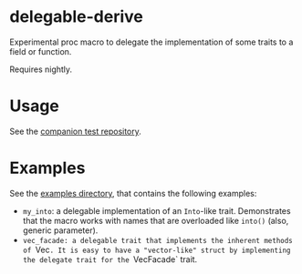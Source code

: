 # delegable-derive

Experimental proc macro to delegate the implementation of some traits to a field or function.

Requires nightly.

# Usage

See the [companion test repository](https://github.com/dureuill/delegate_test).

# Examples

See the [examples directory](examples/), that contains the following examples:

* `my_into`: a delegable implementation of an `Into`-like trait. Demonstrates
  that the macro works with names that are overloaded like `into()` (also,
  generic parameter).
* `vec_facade: a delegable trait that implements the inherent methods of `Vec`.
  It is easy to have a "vector-like" struct by implementing the delegate trait
  for the `VecFacade` trait.
